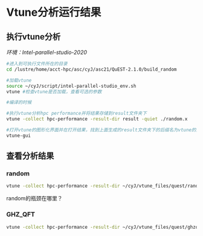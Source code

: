 # Vtune分析运行结果

## 执行vtune分析

*环境：Intel-parallel-studio-2020*

```bash
#进入到可执行文件所在的目录
cd /lustre/home/acct-hpc/asc/cyJ/asc21/QuEST-2.1.0/build_random

#加载vtune
source ~/cyJ/script/intel-parallel-studio_env.sh
vtune #检查vtune是否加载，查看可选的参数

#编译的时候

#执行vtune分析hpc performance并将结果存储到result文件夹下
vtune -collect hpc-performance -result-dir result -quiet ./random.x

#打开vtune的图形化界面并在打开结果，找到上面生成的result文件夹下的后缀名为vtune的文件并打开
vtune-gui
```



## 查看分析结果

### random

```bash
vtune -collect hpc-performance -result-dir ~/cyJ/vtune_files/quest/random/base-intel-hs -quiet ./demo
```

random的瓶颈在哪里？



### GHZ_QFT

```bash
vtune -collect hpc-performance -result-dir ~/cyJ/vtune_files/quest/ghzqft/opt-intel-hs -quiet ./demo
```
